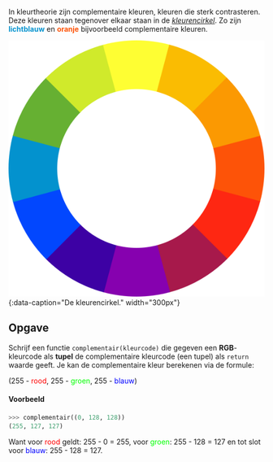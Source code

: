 In kleurtheorie zijn complementaire kleuren, kleuren die sterk contrasteren. Deze kleuren staan tegenover elkaar staan in de <a href="https://nl.wikipedia.org/wiki/Kleurencirkel" target="_blanc">*kleurencirkel*</a>. Zo zijn <span style="color:#0392CE">**lichtblauw**</span> en <span style="color:#FD5308">**oranje**</span> bijvoorbeeld complementaire kleuren.

![De kleurencirkel.](media/color-wheel.png "Afbeelding door Sakurambo op Wikipedia."){:data-caption="De kleurencirkel." width="300px"}

## Opgave
Schrijf een functie `complementair(kleurcode)` die gegeven een **RGB**-kleurcode als **tupel** de complementaire kleurcode (een tupel) als `return` waarde geeft. Je kan de complementaire kleur berekenen via de formule:

<div class="dodona-centered-group">
(255 - <span style="color:#FF0000">rood</span>, 255 - <span style="color:#00FF00">groen</span>, 255 - <span style="color:#0000FF">blauw</span>)
</div>

#### Voorbeeld
```python
>>> complementair((0, 128, 128))
(255, 127, 127)
```

Want voor <span style="color:#FF0000">rood</span> geldt: 255 - 0 = 255, voor <span style="color:#00FF00">groen</span>: 255 - 128 = 127 en tot slot voor <span style="color:#0000FF">blauw</span>: 255 - 128 = 127.